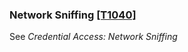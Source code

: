 ### Network Sniffing [\[T1040\]](https://attack.mitre.org/techniques/T1040)

See _Credential Access: Network Sniffing_
